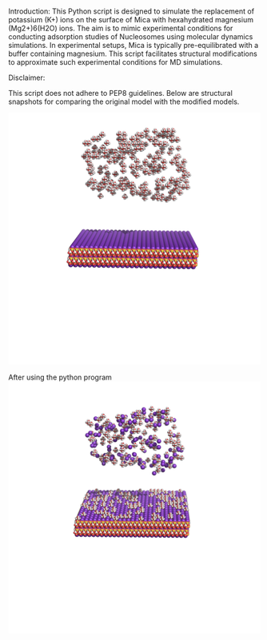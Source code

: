 #
Introduction: This Python script is designed to simulate the replacement of potassium (K+) ions on the surface of Mica with hexahydrated magnesium (Mg2+)6(H2O) ions. The aim is to mimic experimental conditions for conducting adsorption studies of Nucleosomes using molecular dynamics simulations. In experimental setups, Mica is typically pre-equilibrated with a buffer containing magnesium. This script facilitates structural modifications to approximate such experimental conditions for MD simulations.

Disclaimer:

This script does not adhere to PEP8 guidelines. Below are structural snapshots for comparing the original model with the modified models.



![Mica_unmodified](mica_unmodified.png)

After using the python program
![Mica_unmodified](mica_modified.png)


```python

```


```python

```
